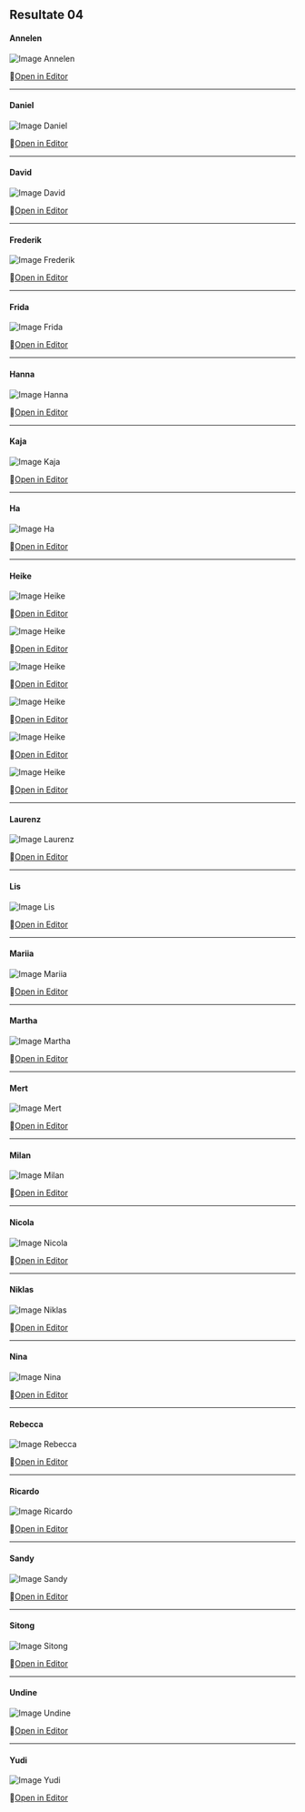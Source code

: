 ## Resultate 04

#### Annelen

![Image Annelen](media/Moiré-Muster_Annelen.jpg)

🔗[Open in Editor](https://editor.p5js.org/Annelen/sketches/2TMJR4UnG)

---

#### Daniel

![Image Daniel](media/daniel_uebung4.png)

🔗[Open in Editor](https://editor.p5js.org/drmarzipan/sketches/_iMV17lwu)

---

#### David

![Image David](media/david_moiree.png)

🔗[Open in Editor](https://editor.p5js.org/schnavy/sketches/kXcHbs6Rx)

---

#### Frederik

![Image Frederik](media/04_media_frederik.jpg)

🔗[Open in Editor](https://editor.p5js.org/gribelgrubel/sketches/vnpLLMPiQ)

---

#### Frida

![Image Frida](media/Missing.png)

🔗[Open in Editor]()

---

#### Hanna

![Image Hanna](media/Missing.png)

🔗[Open in Editor]()

---

#### Kaja

![Image Kaja](media/Kaja04.png)

🔗[Open in Editor](https://editor.p5js.org/kajanikolaus/sketches/eGkrwxJPF)

---

#### Ha

![Image Ha](media/Missing.png)

🔗[Open in Editor]()

---

#### Heike

![Image Heike](media/04_heik_10.png)

🔗[Open in Editor](https://editor.p5js.org/heikegrebin/sketches/RSI59sfSA)

![Image Heike](media/04_heik_09.png)

🔗[Open in Editor](https://editor.p5js.org/heikegrebin/sketches/jWVf0qsuR)

![Image Heike](media/04_heik_06.png)

🔗[Open in Editor](https://editor.p5js.org/heikegrebin/sketches/SAD5oic63)

![Image Heike](media/04_heik_03.png)

🔗[Open in Editor](https://editor.p5js.org/heikegrebin/sketches/yPyDQ1DQo)

![Image Heike](media/04_heik_02.png)

🔗[Open in Editor](https://editor.p5js.org/heikegrebin/sketches/9xD3usQfk)

![Image Heike](media/04_heik_01.png)

🔗[Open in Editor](https://editor.p5js.org/heikegrebin/sketches/7amWieDYO)

---

#### Laurenz

![Image Laurenz](media/Missing.png)

🔗[Open in Editor]()

---

#### Lis

![Image Lis](media/Missing.png)

🔗[Open in Editor](https://editor.p5js.org/lisnagel/present/19d_3G4P9)

---

#### Mariia

![Image Mariia](media/Missing.png)

🔗[Open in Editor]()

---

#### Martha

![Image Martha](media/Missing.png)

🔗[Open in Editor]()

---

#### Mert

![Image Mert](media/mert_uebung03.png)

🔗[Open in Editor](https://editor.p5js.org/mertekinci/sketches/V1u0k21Pw)

---

#### Milan

![Image Milan](media/Missing.png)

🔗[Open in Editor]()

---

#### Nicola

![Image Nicola](media/Missing.png)

🔗[Open in Editor]()

---

#### Niklas

![Image Niklas](media/Missing.png)

🔗[Open in Editor]()

---

#### Nina

![Image Nina](media/Missing.png)

🔗[Open in Editor]()

---

#### Rebecca

![Image Rebecca](media/Missing.png)

🔗[Open in Editor]()

---

#### Ricardo

![Image Ricardo](media/Missing.png)

🔗[Open in Editor]()

---

#### Sandy

![Image Sandy](media/Missing.png)

🔗[Open in Editor]()

---

#### Sitong

![Image Sitong](media/Missing.png)

🔗[Open in Editor]()

---

#### Undine

![Image Undine](media/Missing.png)

🔗[Open in Editor]()

---

#### Yudi

![Image Yudi](media/Yudi_Uebung4.png)

🔗[Open in Editor](https://editor.p5js.org/cherryghostt/sketches/_Sx5Xjwrn)

